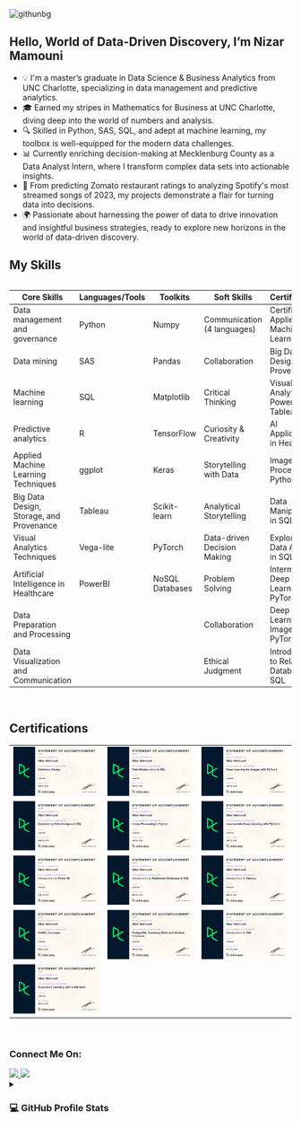 ![githunbg](https://github.com/nmammouni/nmammouni/assets/125776167/509a53dd-97c9-4b44-81ec-57a8f6a1467d)
## Hello, World of Data-Driven Discovery, I’m Nizar Mamouni

- 💡 I'm a master’s graduate in Data Science & Business Analytics from UNC Charlotte, specializing in data management and predictive analytics.
- 🎓 Earned my stripes in Mathematics for Business at UNC Charlotte, diving deep into the world of numbers and analysis.
- 🔍 Skilled in Python, SAS, SQL, and adept at machine learning, my toolbox is well-equipped for the modern data challenges.
- 📊 Currently enriching decision-making at Mecklenburg County as a Data Analyst Intern, where I transform complex data sets into actionable insights.
- 🤖 From predicting Zomato restaurant ratings to analyzing Spotify's most streamed songs of 2023, my projects demonstrate a flair for turning data into decisions.
- 🌍 Passionate about harnessing the power of data to drive innovation and insightful business strategies, ready to explore new horizons in the world of data-driven discovery.
## My Skills


<div style="overflow-x: auto;">
  <table>
    <thead>
      <tr>
        <th>Core Skills</th>
        <th>Languages/Tools</th>
        <th>Toolkits</th>
        <th>Soft Skills</th>
        <th>Certifications</th>
      </tr>
    </thead>
    <tbody>
      <tr>
        <td>Data management and governance</td>
        <td>Python</td>
        <td>Numpy</td>
        <td>Communication (4 languages)</td>
        <td>Certified in Applied Machine Learning</td>
      </tr>
      <tr>
        <td>Data mining</td>
        <td>SAS</td>
        <td>Pandas</td>
        <td>Collaboration</td>
        <td>Big Data Design and Provenance</td>
      </tr>
      <tr>
        <td>Machine learning</td>
        <td>SQL</td>
        <td>Matplotlib</td>
        <td>Critical Thinking</td>
        <td>Visual Analytics with Power BI and Tableau</td>
      </tr>
      <tr>
        <td>Predictive analytics</td>
        <td>R</td>
        <td>TensorFlow</td>
        <td>Curiosity & Creativity</td>
        <td>AI Applications in Healthcare</td>
      </tr>
      <tr>
        <td>Applied Machine Learning Techniques</td>
        <td>ggplot</td>
        <td>Keras</td>
        <td>Storytelling with Data</td>
        <td>Image Processing in Python</td>
      </tr>
      <tr>
        <td>Big Data Design, Storage, and Provenance</td>
        <td>Tableau</td>
        <td>Scikit-learn</td>
        <td>Analytical Storytelling</td>
        <td>Data Manipulation in SQL</td>
      </tr>
      <tr>
        <td>Visual Analytics Techniques</td>
        <td>Vega-lite</td>
        <td>PyTorch</td>
        <td>Data-driven Decision Making</td>
        <td>Exploratory Data Analysis in SQL</td>
      </tr>
      <tr>
        <td>Artificial Intelligence in Healthcare</td>
        <td>PowerBI</td>
        <td>NoSQL Databases</td>
        <td>Problem Solving</td>
        <td>Intermediate Deep Learning with PyTorch</td>
      </tr>
      <tr>
        <td>Data Preparation and Processing</td>
        <td></td>
        <td></td>
        <td>Collaboration</td>
        <td>Deep Learning for Images with PyTorch</td>
      </tr>
      <tr>
        <td>Data Visualization and Communication</td>
        <td></td>
        <td></td>
        <td>Ethical Judgment</td>
        <td>Introduction to Relational Databases in SQL</td>
      </tr>
    </tbody>
  </table>
</div>
<br>

## Certifications
<table>
  <tr>
<td width="30%">
  <img src="certificate1.png" alt="convolutional Networks" />
  </td>
  
<td width="30%">
   <img src="certificate2.png" alt="Deep_learning" />
  </td>
  
<td  width="30%">
   <img src="certificate3.png" alt="AI For Every One" />
  </td>
  </tr>
  
  
  
  <tr>
<td width="30%">
  <img src="certificate4.png" alt="Python Micrsoft ceritification" />
  </td>
  
<td width="30%">
   <img src="certificate5.png" alt="introduction to tensorflow" />
  </td>
  
<td  width="30%">
   <img src="certificate6.png" alt="python Projects" />
  </td>
  </tr>
  
  
  
 <tr>
<td width="30%">
  <img src="certificate7.png" alt="3D Printing" />
  </td>
  
<td width="30%">
   <img src="certificate8.png" alt="flask" />
  </td>
  
<td  width="30%">
   <img src="certificate9.png" alt="Open Cv" />
  </td>
  </tr>

    
 <tr>
<td width="30%">
  <img src="certificate10.png" alt="3D Printing" />
  </td>
  
<td width="30%">
   <img src="certificate11.png" alt="flask" />
  </td>
  
<td  width="30%">
   <img src="certificate12.png" alt="Open Cv" />
  </td>
  </tr>
  
  
      
 <tr>
<td width="30%">
  <img src="certificate13.png" alt="3D Printing" />
  </td>
  

  </tr>
  
  
</table>
<br>
<h3>Connect Me On:</h3>
<div align="left" dir="auto"> 
<a href="mailto:nmamouni7@gmail.com">
  <img src="https://camo.githubusercontent.com/71a0f4bfcf1f2220e2b1c246ac2ee681c47ee914d1c1f0e27a0e6c9ac2e9f134/68747470733a2f2f696d672e736869656c64732e696f2f62616467652f476d61696c2d4431343833363f7374796c653d666f722d7468652d6261646765266c6f676f3d676d61696c266c6f676f436f6c6f723d7768697465" data-canonical-src="https://img.shields.io/badge/Gmail-D14836?style=for-the-badge&amp;logo=gmail&amp;logoColor=white" style="max-width: 100%;">
</a>
  <a href="https://www.linkedin.com/in/nmamouni/" rel="nofollow">
    <img src="https://camo.githubusercontent.com/591c02e8ff595d43e0b35b1b29aed639a7154b959cd8f8c854b9e176d885b094/68747470733a2f2f696d672e736869656c64732e696f2f62616467652f4c696e6b6564496e2d3030373742353f7374796c653d666f722d7468652d6261646765266c6f676f3d6c696e6b6564696e266c6f676f436f6c6f723d7768697465" data-canonical-src="https://img.shields.io/badge/LinkedIn-0077B5?style=for-the-badge&amp;logo=linkedin&amp;logoColor=white" style="max-width: 100%;">
  </a>

</div>
<details><summary><h3>💻 GitHub Profile Stats</h3></summary>

----
	
<p align="center">
    <a href="https://github.com/anuraghazra/github-readme-stats">
	    <img alt="7oSkaaa's Github Stats" src="https://github-readme-stats.vercel.app/api?username=nmammouni&show_icons=true&count_private=true&locale=en&theme=tokyonight&layout=compact" height="230px"/></a>
	  <img src="https://github-readme-stats.vercel.app/api/top-langs?username=nmammouni&langs_count=10&show_icons=true&locale=en&theme=tokyonight" alt="nmammouni" height="230px"/>
<br/>
</details>
